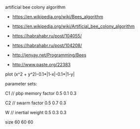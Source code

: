 artificial bee colony algorithm

- https://en.wikipedia.org/wiki/Bees_algorithm
- https://en.wikipedia.org/wiki/Artificial_bee_colony_algorithm
- https://habrahabr.ru/post/104055/
- https://habrahabr.ru/post/104208/ 
- http://jenyay.net/Programming/Bees

- http://www.paste.org/22383

plot (x^2 + y^2)-0.1*|1-x|-0.1*|1-y|

parameter sets: 
  
  C1   // pbp memory factor 0.5	0.1	0.3

  C2   // swarm factor      0.5	0.7	0.3	  

  W    // inertial weight   0.5	0.3	0.3

  size 			  60 	60	60
